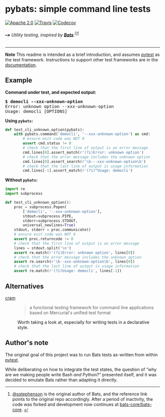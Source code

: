 # pybats: simple command line tests
[![Apache 2.0](https://img.shields.io/badge/license-Apache%202.0-blue.svg?style=flat-square)](LICENSE) [![Travis](https://img.shields.io/travis/ryanvolpe/pybats.svg?style=flat-square)](https://travis-ci.org/ryanvolpe/pybats) [![Codecov](https://img.shields.io/codecov/c/github/ryanvolpe/pybats.svg?style=flat-square)](https://codecov.io/gh/ryanvolpe/pybats)

###### **–»** Utility testing, inspired by [**Bats**][sstephenson/bats].<sup id='a1'>[\[1\]](#f1)</sup>

---

**Note** This readme is intended as a brief introduction, and assumes [pytest] as the test framework. Instructions to support other test frameworks are in the [documentation][pybats-docs].

## Example

**Command under test, and expected output:**
<pre>
<b>$ democli --xxx-unknown-option</b>
Error: unknown option --xxx-unknown-option
Usage: democli [OPTIONS] <command>
</pre>

**Using ``pybats``:**

~~~python
def test_cli_unknown_option(pybats):
    with pybats.command('democli', '--xxx-unknown-option') as cmd:
        # ensure exit code was NOT 0
        assert cmd.status != 0
        # check that the first line of output is an error message
        cmd.lines[0].assert_match(r'(?i)Error: unknown option')
        # check that the error message includes the unknown option
        cmd.lines[0].assert_search(r'\b---xxx-unknown-option\b')
        # check that the last line of output is usage information
        cmd.lines[-1].assert_match(r'(?i)^Usage: democli')
~~~

**Without ``pybats``:**

~~~python
import re
import subprocess

def test_cli_unknown_option():
    proc = subprocess.Popen(
        ['democli', '--xxx-unknown-option'],
        stdout=subprocess.PIPE,
        stderr=subprocess.STDOUT,
        universal_newlines=True)
    stdout, stderr = proc.communicate()
    # ensure exit code was NOT 0
    assert proc.returncode != 0
    # check that the first line of output is an error message
    lines = stdout.split('\n')
    assert re.match(r'(?i)Error: unknown option', lines[0])
    # check that the error message includes the unknown option
    assert re.search(r'\b--xxx-unknown-option\b', lines[0])
    # check that the last line of output is usage information
    assert re.match(r'(?i)Usage: democli', lines[-1])
~~~

## Alternatives

<dl>
    <dt><a href='https://bitheap.org/cram'>cram</a></dt>
    <dd>
        <blockquote>a functional testing framework for command line applications based on Mercurial's unified test format</blockquote>
        Worth taking a look at, especially for writing tests in a declarative style.
    </dd>
</dl>

## Author's note

The original goal of this project was to run Bats tests as-written from within [pytest].

While deliberating on how to integrate the test states, the question of “why are we making people write Bash *and* Python?” presented itself, and it was decided to emulate Bats rather than adapting it directly.

---

1. [@sstephenson] is the original author of Bats, and the reference link points to the original repo accordingly. After a period of inactivity, the code was forked and development now continues at [bats-core/bats-core]. <small><a href='#a1' id='f1'>↩</a></small>


[@sstephenson]: https://github.com/sstephenson/
[sstephenson/bats]: https://github.com/sstephenson/bats/
[bats-core/bats-core]: https://github.com/bats-core/bats-core/
[pytest]: https://pytest.org/
[pybats-docs]: https://pybats.readthedocs.io/
